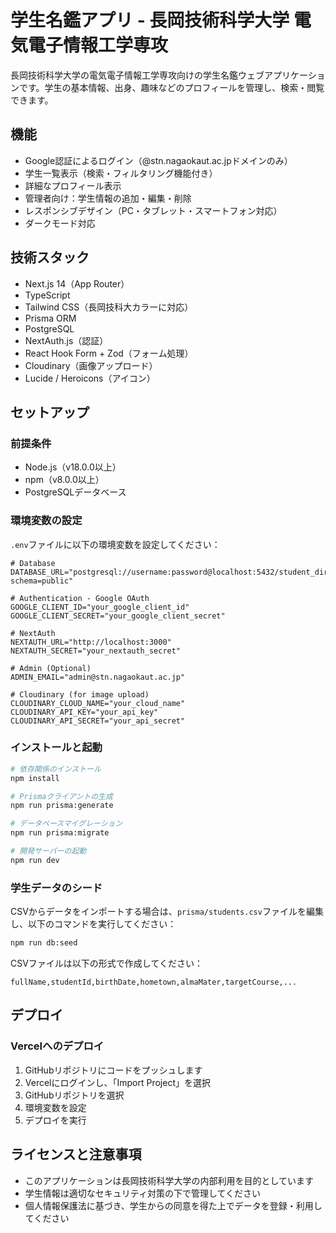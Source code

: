 # 学生名鑑アプリ - 長岡技術科学大学 電気電子情報工学専攻

長岡技術科学大学の電気電子情報工学専攻向けの学生名鑑ウェブアプリケーションです。学生の基本情報、出身、趣味などのプロフィールを管理し、検索・閲覧できます。

## 機能

- Google認証によるログイン（@stn.nagaokaut.ac.jpドメインのみ）
- 学生一覧表示（検索・フィルタリング機能付き）
- 詳細なプロフィール表示
- 管理者向け：学生情報の追加・編集・削除
- レスポンシブデザイン（PC・タブレット・スマートフォン対応）
- ダークモード対応

## 技術スタック

- Next.js 14（App Router）
- TypeScript
- Tailwind CSS（長岡技科大カラーに対応）
- Prisma ORM
- PostgreSQL
- NextAuth.js（認証）
- React Hook Form + Zod（フォーム処理）
- Cloudinary（画像アップロード）
- Lucide / Heroicons（アイコン）

## セットアップ

### 前提条件

- Node.js（v18.0.0以上）
- npm（v8.0.0以上）
- PostgreSQLデータベース

### 環境変数の設定

`.env`ファイルに以下の環境変数を設定してください：

```
# Database
DATABASE_URL="postgresql://username:password@localhost:5432/student_directory?schema=public"

# Authentication - Google OAuth
GOOGLE_CLIENT_ID="your_google_client_id"
GOOGLE_CLIENT_SECRET="your_google_client_secret"

# NextAuth
NEXTAUTH_URL="http://localhost:3000"
NEXTAUTH_SECRET="your_nextauth_secret"

# Admin (Optional)
ADMIN_EMAIL="admin@stn.nagaokaut.ac.jp"

# Cloudinary (for image upload)
CLOUDINARY_CLOUD_NAME="your_cloud_name"
CLOUDINARY_API_KEY="your_api_key"
CLOUDINARY_API_SECRET="your_api_secret"
```

### インストールと起動

```bash
# 依存関係のインストール
npm install

# Prismaクライアントの生成
npm run prisma:generate

# データベースマイグレーション
npm run prisma:migrate

# 開発サーバーの起動
npm run dev
```

### 学生データのシード

CSVからデータをインポートする場合は、`prisma/students.csv`ファイルを編集し、以下のコマンドを実行してください：

```bash
npm run db:seed
```

CSVファイルは以下の形式で作成してください：

```
fullName,studentId,birthDate,hometown,almaMater,targetCourse,...
```

## デプロイ

### Vercelへのデプロイ

1. GitHubリポジトリにコードをプッシュします
2. Vercelにログインし、「Import Project」を選択
3. GitHubリポジトリを選択
4. 環境変数を設定
5. デプロイを実行

## ライセンスと注意事項

- このアプリケーションは長岡技術科学大学の内部利用を目的としています
- 学生情報は適切なセキュリティ対策の下で管理してください
- 個人情報保護法に基づき、学生からの同意を得た上でデータを登録・利用してください
